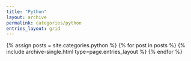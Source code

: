 ```yaml
---
title: "Python"
layout: archive
permalink: categories/python
entries_layout: grid
---
```


{% assign posts = site.categories.python %}
{% for post in posts %} {% include archive-single.html type=page.entries_layout %} {% endfor %}
